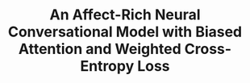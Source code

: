 ---
title: "An Affect-Rich Neural Conversational Model with Biased Attention and Weighted Cross-Entropy Loss"
collection: publications
excerpt: 'Peixiang Zhong, Di Wang, and Chunyan Miao. Proceedings of AAAI 2019 (Long Paper)[code](https://wvvw.aaai.org/ojs/index.php/AAAI/article/view/4740)'
--- 